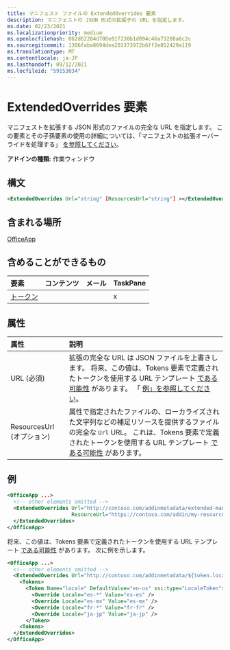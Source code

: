 ```yaml
---
title: マニフェスト ファイルの ExtendedOverrides 要素
description: マニフェストの JSON 形式の拡張子の URL を指定します。
ms.date: 02/23/2021
ms.localizationpriority: medium
ms.openlocfilehash: 062d62284d786e81f230b1d094c46a73208a6c2c
ms.sourcegitcommit: 1306faba8694dea203373972b6ff2e852429a119
ms.translationtype: MT
ms.contentlocale: ja-JP
ms.lasthandoff: 09/12/2021
ms.locfileid: "59153034"
---
```

# <a name="extendedoverrides-element"></a>ExtendedOverrides 要素

マニフェストを拡張する JSON 形式のファイルの完全な URL を指定します。 この要素とその子孫要素の使用の詳細については、「マニフェストの拡張オーバーライドを処理する」 [を参照してください](../../develop/extended-overrides.md)。

**アドインの種類:** 作業ウィンドウ

## <a name="syntax"></a>構文

```XML
<ExtendedOverrides Url="string" [ResourcesUrl="string"] ></ExtendedOverrides>
```

## <a name="contained-in"></a>含まれる場所

[OfficeApp](officeapp.md)

## <a name="can-contain"></a>含めることができるもの

|要素|コンテンツ|メール|TaskPane|
|:-----|:-----|:-----|:-----|
|[トークン](tokens.md)|||x|

## <a name="attributes"></a>属性

|属性|説明|
|:-----|:-----|
|URL (必須)| 拡張の完全な URL は JSON ファイルを上書きします。 将来、この値は、Tokens 要素で定義されたトークンを使用する URL テンプレート [である可能性](tokens.md) があります。 「 [例」を参照してください](#examples)。|
|ResourcesUrl (オプション) | 属性で指定されたファイルの、ローカライズされた文字列などの補足リソースを提供するファイルの完全な `Url` URL。 これは、Tokens 要素で定義されたトークンを使用する URL テンプレート [である可能性](tokens.md) があります。|

## <a name="examples"></a>例

```XML
<OfficeApp ...>
  <!-- other elements omitted -->
  <ExtendedOverrides Url="http://contoso.com/addinmetadata/extended-manifest-overrides.json"
                     ResourceUrl="https://contoso.com/addin/my-resources.json">
  </ExtendedOverrides>
</OfficeApp>
```

将来、この値は、Tokens 要素で定義されたトークンを使用する URL テンプレート [である可能性](tokens.md) があります。 次に例を示します。

```XML
<OfficeApp ...>
  <!-- other elements omitted -->
  <ExtendedOverrides Url="http://contoso.com/addinmetadata/${token.locale}/extended-manifest-overrides.json">
    <Tokens>
      <Token Name="locale" DefaultValue="en-us" xsi:type="LocaleToken">
        <Override Locale="es-*" Value="es-es" />
        <Override Locale="es-mx" Value="es-mx" />
        <Override Locale="fr-*" Value="fr-fr" />
        <Override Locale="ja-jp" Value="ja-jp" />
      </Token>
    <Tokens>
  </ExtendedOverrides>
</OfficeApp>
```
